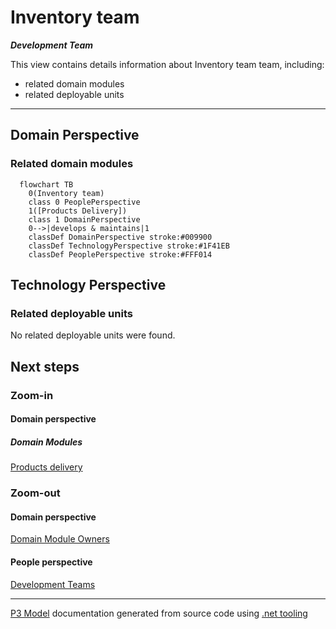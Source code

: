 ﻿
# Inventory team

***Development Team***  

This view contains details information about Inventory team team, including:
- related domain modules
- related deployable units  

---



## Domain Perspective


### Related domain modules

```mermaid
  flowchart TB
    0(Inventory team)
    class 0 PeoplePerspective
    1([Products Delivery])
    class 1 DomainPerspective
    0-->|develops & maintains|1
    classDef DomainPerspective stroke:#009900
    classDef TechnologyPerspective stroke:#1F41EB
    classDef PeoplePerspective stroke:#FFF014
```

## Technology Perspective


### Related deployable units

No related deployable units were found.  

## Next steps


### Zoom-in


#### Domain perspective


##### Domain Modules

[Products delivery](../../Domain/Concepts/ProductsDelivery/ProductsDelivery.md)  

### Zoom-out


#### Domain perspective

[Domain Module Owners](../../Domain/Concepts/DomainModuleOwners.md)  

#### People perspective

[Development Teams](DevelopmentTeams.md)  

---

[P3 Model](https://github.com/P3-model/P3-model) documentation generated from source code using [.net tooling](https://github.com/P3-model/P3-model-dotnet)